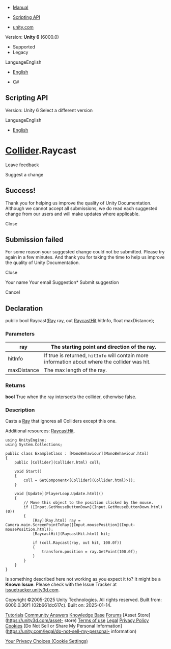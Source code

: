 [ ]()

  * [Manual](../Manual/index.html)
  * [Scripting API](../ScriptReference/index.html)

  * [unity.com](https://unity.com/)

Version: **Unity 6** (6000.0)

  * Supported
  * Legacy

LanguageEnglish

  * [English]()

  * C#

[ ](https://docs.unity3d.com)

## Scripting API

Version: Unity 6 Select a different version

LanguageEnglish

  * [English]()

#  [Collider](Collider.html).Raycast

Leave feedback

Suggest a change

## Success!

Thank you for helping us improve the quality of Unity Documentation. Although
we cannot accept all submissions, we do read each suggested change from our
users and will make updates where applicable.

Close

## Submission failed

For some reason your suggested change could not be submitted. Please <a>try
again</a> in a few minutes. And thank you for taking the time to help us
improve the quality of Unity Documentation.

Close

Your name Your email Suggestion* Submit suggestion

Cancel

[ ]()

## Declaration

public bool Raycast([Ray](Ray.html) ray, out [RaycastHit](RaycastHit.html)
hitInfo, float maxDistance);

### Parameters

ray | The starting point and direction of the ray.  
---|---  
hitInfo | If true is returned, `hitInfo` will contain more information about where the collider was hit.  
maxDistance | The max length of the ray.  
  
### Returns

**bool** True when the ray intersects the collider, otherwise false.

### Description

Casts a [Ray](Ray.html) that ignores all Colliders except this one.

Additional resources: [RaycastHit](RaycastHit.html).

    
    
    using UnityEngine;
    using System.Collections;  
      
    public class ExampleClass : [MonoBehaviour](MonoBehaviour.html)
    {
        public [Collider](Collider.html) coll;  
      
        void Start()
        {
            coll = GetComponent<[Collider](Collider.html)>();
        }  
      
        void [Update](PlayerLoop.Update.html)()
        {
            // Move this object to the position clicked by the mouse.
            if ([Input.GetMouseButtonDown](Input.GetMouseButtonDown.html)(0))
            {
                [Ray](Ray.html) ray = Camera.main.ScreenPointToRay([Input.mousePosition](Input-mousePosition.html));
                [RaycastHit](RaycastHit.html) hit;  
      
                if (coll.Raycast(ray, out hit, 100.0f))
                {
                    transform.position = ray.GetPoint(100.0f);
                }
            }
        }
    }
    

Is something described here not working as you expect it to? It might be a
**Known Issue**. Please check with the Issue Tracker at
[issuetracker.unity3d.com](https://issuetracker.unity3d.com).

Copyright ©2005-2025 Unity Technologies. All rights reserved. Built from:
6000.0.36f1 (02b661dc617c). Built on: 2025-01-14.

[Tutorials](https://unity3d.com/learn) [Community
Answers](https://answers.unity3d.com) [Knowledge
Base](https://support.unity3d.com/hc/en-us)
[Forums](https://forum.unity3d.com) [Asset Store](https://unity3d.com/asset-
store) [Terms of use](https://docs.unity3d.com/Manual/TermsOfUse.html)
[Legal](https://unity.com/legal) [Privacy
Policy](https://unity.com/legal/privacy-policy)
[Cookies](https://unity.com/legal/cookie-policy) [Do Not Sell or Share My
Personal Information](https://unity.com/legal/do-not-sell-my-personal-
information)

[Your Privacy Choices (Cookie Settings)](javascript:void\(0\);)

